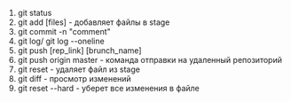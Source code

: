 1. git status
2. git add [files] - добавляет файлы в stage
3. git commit -n "comment"
4. git log/ git log --oneline
5. git push [rep_link] [brunch_name]
6. git push origin master - команда отправки на удаленный репозиторий
7. git reset - удаляет файл из stage
8. git diff - просмотр изменений
9. git reset --hard - уберет все изменения в файле

